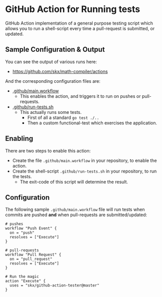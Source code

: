 # GitHub Action for Running tests

GitHub Action implementation of a general purpose testing script which allows
you to run a shell-script every time a pull-request is submitted, or updated.

## Sample Configuration & Output

You can see the output of various runs here:

* https://github.com/skx/math-compiler/actions

And the corresponding configuration files are:

* [.github/main.workflow](https://raw.githubusercontent.com/skx/math-compiler/master/.github/main.workflow)
  * This enables the action, and triggers it to run on pushes or pull-requests.
* [.github/run-tests.sh](https://raw.githubusercontent.com/skx/math-compiler/master/.github/run-tests.sh)
  * This actually runs some tests.
     * First of all a standard `go test ./..`
     * Then a custom functional-test which exercises the application.


## Enabling

There are two steps to enable this action:

* Create the file `.github/main.workflow` in your repository, to enable the action.
* Create the shell-script `.github/run-tests.sh` in your repository, to run the tests.
  * The exit-code of this script will determine the result.


## Configuration

The following sample `.github/main.workflow` file will run tests when commits are pushed __and__ when pull-requests are submitted/updated:

```
# pushes
workflow "Push Event" {
  on = "push"
  resolves = ["Execute"]
}

# pull-requests
workflow "Pull Request" {
  on = "pull_request"
  resolves = ["Execute"]
}

# Run the magic
action "Execute" {
  uses = "skx/github-action-tester@master"
}

```
